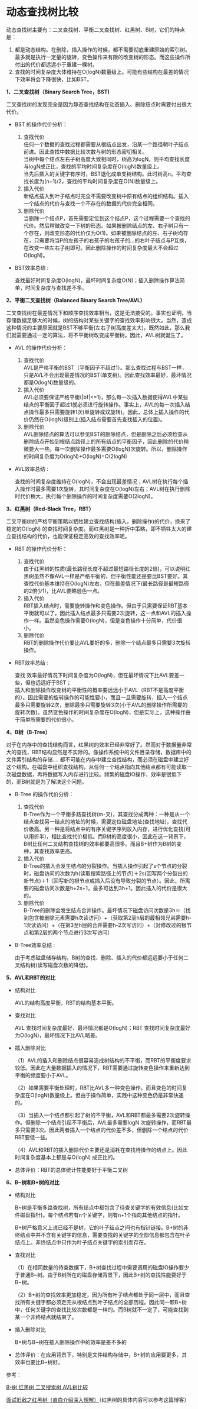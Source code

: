 # 动态查找树比较

动态查找树主要有：二叉查找树、平衡二叉查找树、红黑树、B树，它们的特点是：

1. 都是动态结构。在删除，插入操作的时候，都不需要彻底重建原始的索引树。最多就是执行一定量的旋转，变色操作来有限的改变树的形态。而这些操作所付出的代价都远远小于重建一棵树。
2. 查找的时间复杂度大体维持在O(logN)数量级上。可能有些结构在最差的情况下效率将会下降很快，比如BST。

**1、二叉查找树（Binary Search Tree，BST)** 

二叉查找树的发现完全是因为静态查找结构在动态插入、删除结点时需要付出很大代价。

- BST 的操作代价分析：

  1. 查找代价  
任何一个数据的查找过程都需要从根结点出发，沿某一个路径朝叶子结点前进。因此查找中数据比较次数与树的形态密切相关。  
     当树中每个结点左右子树高度大致相同时，树高为logN。则平均查找长度与logN成正比，查找的平均时间复杂度在O(logN)数量级上。  
当先后插入的关键字有序时，BST退化成单支树结构。此时树高n。平均查找长度为(n+1)\/2，查找的平均时间复杂度在O(N)数量级上。
  2. 插入代价  
   新结点插入到叶子结点时完全不需要改变树中原有结点的组织结构。插入一个结点的代价与查找一个不存在的数据的代价完全相同。
  3. 删除代价  
   当删除一个结点P，首先需要定位到这个结点P，这个过程需要一个查找的代价。然后稍微改变一下树的形态。如果被删除结点的左、右子树只有一个存在，则改变形态的代价仅为O(1)。如果被删除结点的左、右子树均存在，只需要将当P的左孩子的右孩子的右孩子的...的右叶子结点与P互换，在改变一些左右子树即可。因此删除操作的时间复杂度最大不会超过O(logN)。

- BST效率总结 : 

  查找最好时间复杂度O(logN)，最坏时间复杂度O(N)；插入删除操作算法简单，时间复杂度与查找差不多。

**2、平衡二叉查找树（Balanced Binary Search Tree/AVL)** 

二叉查找树在最差情况下和顺序查找效率相当，这是无法接受的。事实也证明，当存储数据足够大的时候，树的结构对某些关键字的查找效率影响很大。当然，造成这种情况的主要原因就是BST不够平衡(左右子树高度差太大)。既然如此，那么我们就需要通过一定的算法，将不平衡树改变成平衡树。因此，AVL树就诞生了。

- AVL 的操作代价分析：

  1. 查找代价  
     AVL是严格平衡的BST（平衡因子不超过1）。那么查找过程与BST一样，只是AVL不会出现最差情况的BST(单支树)。因此查找效率最好，最坏情况都是O(logN)数量级的。
  2. 插入代价  
     AVL必须要保证严格平衡(|bf|<=1)，那么每一次插入数据使得AVL中某些结点的平衡因子超过1就必须进行旋转操作。事实上，AVL的每一次插入结点操作最多只需要旋转1次(单旋转或双旋转)。因此，总体上插入操作的代价仍然在O(logN)级别上(插入结点需要首先查找插入的位置)。
  3. 删除代价  
     AVL删除结点的算法可以参见BST的删除结点，但是删除之后必须检查从删除结点开始到根结点路径上的所有结点的平衡因子，因此删除的代价稍微要大一些。每一次删除操作最多需要O(logN)次旋转。所以，删除操作的时间复杂度为O(logN)+O(logN)=O(2logN)

- AVL效率总结 : 

  查找的时间复杂度维持在O(logN)，不会出现最差情况；AVL树在执行每个插入操作时最多需要1次旋转，其时间复杂度在O(logN)左右；AVL树在执行删除时代价稍大，执行每个删除操作的时间复杂度需要O(2logN)。

**3、红黑树（Red-Black Tree，RBT）**

二叉平衡树的严格平衡策略以牺牲建立查找结构(插入，删除操作)的代价，换来了稳定的O(logN) 的查找时间复杂度。而红黑树是一种折中策略，即不牺牲太大的建立查找结构的代价，也能保证稳定高效的查找效率呢。

- RBT 的操作代价分析：

  1. 查找代价  
     由于红黑树的性质(最长路径长度不超过最短路径长度的2倍)，可以说明红黑树虽然不像AVL一样是严格平衡的，但平衡性能还是要比BST要好。其查找代价基本维持在O(logN)左右，但在最差情况下(最长路径是最短路径的2倍少1)，比AVL要略逊色一点。
  2. 插入代价  
     RBT插入结点时，需要旋转操作和变色操作。但由于只需要保证RBT基本平衡就可以了。因此插入结点最多只需要2次旋转，这一点和AVL的插入操作一样。虽然变色操作需要O(logN)，但是变色操作十分简单，代价很小。
  3. 删除代价  
     RBT的删除操作代价要比AVL要好的多，删除一个结点最多只需要3次旋转操作。

- RBT效率总结 : 

  查找 效率最好情况下时间复杂度为O(logN)，但在最坏情况下比AVL要差一些，但也远远好于BST；  
  插入和删除操作改变树的平衡性的概率要远远小于AVL（RBT不是高度平衡的）。因此需要的旋转操作的可能性要小，而且一旦需要旋转，插入一个结点最多只需要旋转2次，删除最多只需要旋转3次(小于AVL的删除操作所需要的旋转次数)。虽然变色操作的时间复杂度在O(logN)，但是实际上，这种操作由于简单所需要的代价很小。

**4、B树（B-Tree）**

对于在内存中的查找结构而言，红黑树的效率已经非常好了。然而对于数据量非常大的查找，RBT结构显然是不实际的。像操作系统中的文件目录存储，数据库中的文件索引结构的存储.... 都不可能在内存中建立查找结构，而必须在磁盘中建立好这个结构。在磁盘中组织查找结构，从任何一个结点指向其他结点都有可能读取一次磁盘数据，再将数据写入内存进行比较。频繁的磁盘IO操作，效率是很低下的，而B树就是为了解决这个问题。

- B-Tree 的操作代价分析：

  1. 查找代价  
     B-Tree作为一个平衡多路查找树(m-叉)，其查找分成两种：一种是从一个结点查找另一结点的地址的时候，需要定位磁盘地址(查找地址)，查找代价极高。另一种是将结点中的有序关键字序列放入内存，进行优化查找(可以用折半)，相比查找代价极低。而B树的高度很小，因此在这一背景下，B树比任何二叉结构查找树的效率都要高很多。而且B+树作为B树的变种，其查找效率更高。
  2. 插入代价  
     B-Tree的插入会发生结点的分裂操作。当插入操作引起了s个节点的分裂时，磁盘访问的次数为h(读取搜索路径上的节点)＋2s(回写两个分裂出的新节点)＋1（回写新的根节点或插入后没有导致分裂的节点）。因此，所需要的磁盘访问次数是h+2s+1，最多可达到3h+1。因此插入的代价是很大的。
  3. 删除代价  
     B-Tree的删除会发生结点合并操作。最坏情况下磁盘访问次数是3h＝（找到包含被删除元素需要h次读访问）+（获取第2至h层的最相邻兄弟需要h-1次读访问）+（在第3至h层的合并需要h-2次写访问）+（对修改过的根节点和第2层的两个节点进行3次写访问）

- B-Tree效率总结 : 

  由于考虑磁盘储存结构，B树的查找、删除、插入的代价都远远要小于任何二叉结构树(读写磁盘次数的降低)。

**5、AVL和RBT的对比**

- 结构对比

  AVL的结构高度平衡，RBT的结构基本平衡。

- 查找对比

  AVL 查找时间复杂度最好、最坏情况都是O(logN)；RBT 查找时间复杂度最好为O(logN)，最坏情况下比AVL略差。

- 插入删除对比

  （1）AVL的插入和删除结点很容易造成树结构的不平衡，而RBT的平衡度要求较低。因此在大量数据插入的情况下，RBT需要通过旋转变色操作来重新达到平衡的频度要小于AVL。

  （2）如果需要平衡处理时，RBT比AVL多一种变色操作，而且变色的时间复杂度在O(logN)数量级上。但由于操作简单，实践中这种变色仍是非常快速的。

  （3）当插入一个结点都引起了树的不平衡，AVL和RBT都最多需要2次旋转操作。但删除一个结点引起不平衡后，AVL最多需要logN 次旋转操作，而RBT最多只需要3次。因此两者插入一个结点的代价差不多，但删除一个结点的代价RBT要低一些。

  （4）AVL和RBT的插入删除代价主要还是消耗在查找待操作的结点上。因此时间复杂度基本上都是与O(logN) 成正比的。

- 总体评价：RBT的总体统计性能要好于平衡二叉树

**6、B~树和B+树的对比**

- 结构对比

  B~树是平衡多路查找树，所有结点中都包含了待查关键字的有效信息(比如文件磁盘指针)。每个结点若有n个关键字，则有n+1个指向其他结点的指针。

  B+树严格意义上说已经不是树，它的叶子结点之间也有指针链接。B+树的非终结点中并不含有关键字的信息，需要查找的关键字的全部信息都包含在叶子结点上。非终结点中只作为叶子结点关键字的索引而存在。

- 查找对比

  （1）在相同数量的待查数据下，B+树查找过程中需要调用的磁盘IO操作要少于普通B~树。由于B树所在的磁盘存储背景下，因此B+树的查找性能要好于B~树。

  （2）B+树的查找效率更加稳定，因为所有叶子结点都处于同一层中，而且查找所有关键字都必须走完从根结点到叶子结点的全部历程。因此同一颗B+树中，任何关键字的查找比较次数都是一样的。而B树就不一定了，可能查找到某一个非终结点就结束了。

- 插入删除对比

   B+树与B~树在插入删除操作中的效率是差不多的

- 总体评价：在应用背景下，特别是文件结构存储中，B+树的应用要更多，其效率也要比B~树好。



参考：

[B-树 红黑树 二叉搜索树 AVL树比较](https://troywu0.gitbooks.io/spark/content/b-%E6%A0%91-%E7%BA%A2%E9%BB%91%E6%A0%91-%E4%BA%8C%E5%8F%89%E6%90%9C%E7%B4%A2%E6%A0%91-avl%E6%A0%91-%E6%AF%94%E8%BE%83.html)

[面试旧敌之红黑树（直白介绍深入理解）](https://juejin.im/entry/58371f13a22b9d006882902d)（红黑树的具体内容可以参考这篇博客）

